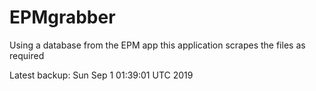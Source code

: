 # EPMgrabber
Using a database from the EPM app this application scrapes the files as required


Latest backup: Sun Sep 1 01:39:01 UTC 2019
